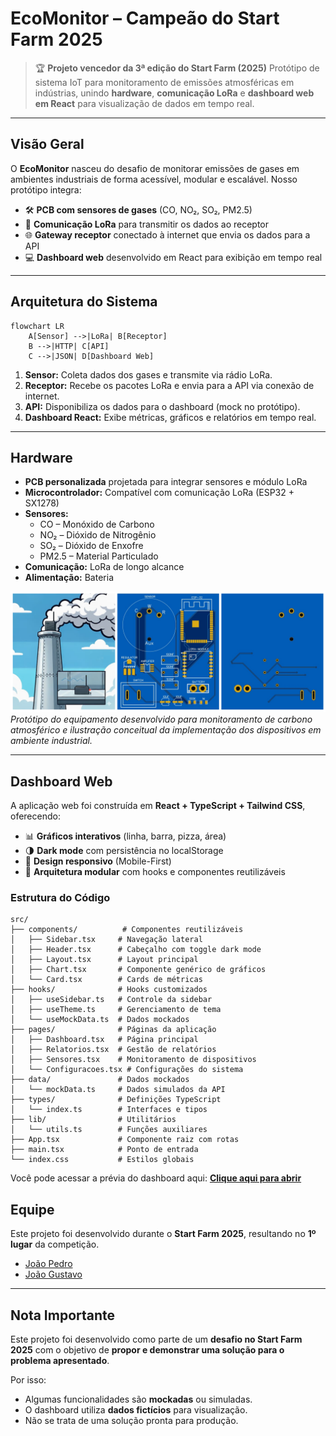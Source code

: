 # EcoMonitor – Campeão do Start Farm 2025

> 🏆 **Projeto vencedor da 3ª edição do Start Farm (2025)**
> Protótipo de sistema IoT para monitoramento de emissões atmosféricas em indústrias, unindo **hardware**, **comunicação LoRa** e **dashboard web em React** para visualização de dados em tempo real.

---

## Visão Geral

O **EcoMonitor** nasceu do desafio de monitorar emissões de gases em ambientes industriais de forma acessível, modular e escalável.
Nosso protótipo integra:

* 🛠️ **PCB com sensores de gases** (CO, NO₂, SO₂, PM2.5)
* 📡 **Comunicação LoRa** para transmitir os dados ao receptor
* 🌐 **Gateway receptor** conectado à internet que envia os dados para a API
* 💻 **Dashboard web** desenvolvido em React para exibição em tempo real

---

## Arquitetura do Sistema

```mermaid
flowchart LR
    A[Sensor] -->|LoRa| B[Receptor]
    B -->|HTTP| C[API]
    C -->|JSON| D[Dashboard Web]
```

1. **Sensor:** Coleta dados dos gases e transmite via rádio LoRa.
2. **Receptor:** Recebe os pacotes LoRa e envia para a API via conexão de internet.
3. **API:** Disponibiliza os dados para o dashboard (mock no protótipo).
4. **Dashboard React:** Exibe métricas, gráficos e relatórios em tempo real.

---

## Hardware

* **PCB personalizada** projetada para integrar sensores e módulo LoRa
* **Microcontrolador:** Compatível com comunicação LoRa (ESP32 + SX1278)
* **Sensores:**
  * CO – Monóxido de Carbono
  * NO₂ – Dióxido de Nitrogênio
  * SO₂ – Dióxido de Enxofre
  * PM2.5 – Material Particulado
* **Comunicação:** LoRa de longo alcance
* **Alimentação:** Bateria

![Protótipo Hardware](public/prototipo-pcb.png)
_Protótipo do equipamento desenvolvido para monitoramento de carbono atmosférico e ilustração conceitual da implementação dos dispositivos em ambiente industrial._

---

## Dashboard Web

A aplicação web foi construída em **React + TypeScript + Tailwind CSS**, oferecendo:

* 📊 **Gráficos interativos** (linha, barra, pizza, área)
* 🌗 **Dark mode** com persistência no localStorage
* 📱 **Design responsivo** (Mobile-First)
* 🧩 **Arquitetura modular** com hooks e componentes reutilizáveis

### Estrutura do Código

```
src/
├── components/          # Componentes reutilizáveis
│   ├── Sidebar.tsx     # Navegação lateral
│   ├── Header.tsx      # Cabeçalho com toggle dark mode
│   ├── Layout.tsx      # Layout principal
│   ├── Chart.tsx       # Componente genérico de gráficos
│   └── Card.tsx        # Cards de métricas
├── hooks/              # Hooks customizados
│   ├── useSidebar.ts   # Controle da sidebar
│   ├── useTheme.ts     # Gerenciamento de tema
│   └── useMockData.ts  # Dados mockados
├── pages/              # Páginas da aplicação
│   ├── Dashboard.tsx   # Página principal
│   ├── Relatorios.tsx  # Gestão de relatórios
│   ├── Sensores.tsx    # Monitoramento de dispositivos
│   └── Configuracoes.tsx # Configurações do sistema
├── data/               # Dados mockados
│   └── mockData.ts     # Dados simulados da API
├── types/              # Definições TypeScript
│   └── index.ts        # Interfaces e tipos
├── lib/                # Utilitários
│   └── utils.ts        # Funções auxiliares
├── App.tsx             # Componente raiz com rotas
├── main.tsx            # Ponto de entrada
└── index.css           # Estilos globais
```

Você pode acessar a prévia do dashboard aqui: [**Clique aqui para abrir**](https://start-farm-2025.vercel.app)

## Equipe

Este projeto foi desenvolvido durante o **Start Farm 2025**, resultando no **1º lugar** da competição.

* [João Pedro](https://github.com/joaopedroleonel)
* [João Gustavo](https://github.com/joaosilva-web)

---

## Nota Importante

Este projeto foi desenvolvido como parte de um **desafio no Start Farm 2025** com o objetivo de **propor e demonstrar uma solução para o problema apresentado**.

Por isso:
* Algumas funcionalidades são **mockadas** ou simuladas.
* O dashboard utiliza **dados fictícios** para visualização.
* Não se trata de uma solução pronta para produção.
